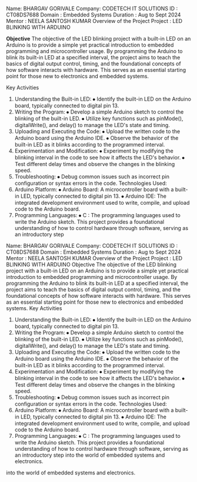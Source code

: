 
Name: BHARGAV GORIVALE
Company: CODETECH IT SOLUTIONS
ID : CT08DS7688
Domain : Embedded Systems
Duration : Aug to Sept 2024
Mentor : NEELA SANTOSH KUMAR
Overview of the Project
Project : LED BLINKING WITH ARDUINO

**Objective**
The objective of the LED blinking project with a built-in LED on an Arduino is to provide a simple yet practical introduction to embedded programming and microcontroller usage. By programming the Arduino to blink its built-in LED at a specified interval, the project aims to teach the basics of digital output control, timing, and the foundational concepts of how software interacts with hardware. This serves as an essential starting point for those new to electronics and embedded systems.

Key Activities
1. Understanding the Built-in LED:
⦁	Identify the built-in LED on the Arduino board, typically connected to digital pin 13.
2. Writing the Program:
⦁	Develop a simple Arduino sketch to control the blinking of the built-in LED.
⦁	Utilize key functions such as pinMode(), digitalWrite(), and delay() to manage the LED's state and timing.
3. Uploading and Executing the Code:
⦁	Upload the written code to the Arduino board using the Arduino IDE.
⦁	Observe the behavior of the built-in LED as it blinks according to the programmed interval.
4. Experimentation and Modification:
⦁	Experiment by modifying the blinking interval in the code to see how it affects the LED's behavior.
⦁	Test different delay times and observe the changes in the blinking speed.
5. Troubleshooting:
⦁	Debug common issues such as incorrect pin configuration or syntax errors in the code.
Technologies Used:
1. Arduino Platform:
⦁	Arduino Board: A microcontroller board with a built-in LED, typically connected to digital pin 13.
⦁	Arduino IDE: The integrated development environment used to write, compile, and upload code to the Arduino board.
2. Programming Languages:
⦁	C : The programming languages used to write the Arduino sketch.
This project provides a foundational understanding of how to control hardware through software, serving as an introductory step

Name: BHARGAV GORIVALE
Company: CODETECH IT SOLUTIONS
ID : CT08DS7688
Domain : Embedded Systems
Duration : Aug to Sept 2024
Mentor : NEELA SANTOSH KUMAR
Overview of the Project
Project : LED BLINKING WITH ARDUINO
Objective
The objective of the LED blinking project with a built-in LED on an Arduino is to provide a simple yet practical introduction to embedded programming and microcontroller usage. By programming the Arduino to blink its built-in LED at a specified interval, the project aims to teach the basics of digital output control, timing, and the foundational concepts of how software interacts with hardware. This serves as an essential starting point for those new to electronics and embedded systems.
Key Activities
1. Understanding the Built-in LED:
⦁	Identify the built-in LED on the Arduino board, typically connected to digital pin 13.
2. Writing the Program:
⦁	Develop a simple Arduino sketch to control the blinking of the built-in LED.
⦁	Utilize key functions such as pinMode(), digitalWrite(), and delay() to manage the LED's state and timing.
3. Uploading and Executing the Code:
⦁	Upload the written code to the Arduino board using the Arduino IDE.
⦁	Observe the behavior of the built-in LED as it blinks according to the programmed interval.
4. Experimentation and Modification:
⦁	Experiment by modifying the blinking interval in the code to see how it affects the LED's behavior.
⦁	Test different delay times and observe the changes in the blinking speed.
5. Troubleshooting:
⦁	Debug common issues such as incorrect pin configuration or syntax errors in the code.
Technologies Used:
1. Arduino Platform:
⦁	Arduino Board: A microcontroller board with a built-in LED, typically connected to digital pin 13.
⦁	Arduino IDE: The integrated development environment used to write, compile, and upload code to the Arduino board.
2. Programming Languages:
⦁	C : The programming languages used to write the Arduino sketch.
This project provides a foundational understanding of how to control hardware through software, serving as an introductory step into the world of embedded systems and electronics.


into the world of embedded systems and electronics.
